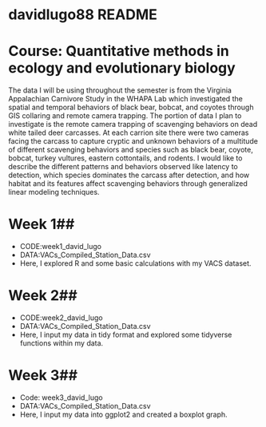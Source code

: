# davidlugo88 README

# Course: Quantitative methods in ecology and evolutionary biology

The data I will be using throughout the semester is from the Virginia Appalachian Carnivore Study in the WHAPA Lab which investigated the spatial and temporal behaviors of black bear, bobcat, and coyotes through GIS collaring and remote camera trapping. The portion of data I plan to investigate is the remote camera trapping of scavenging behaviors on dead white tailed deer carcasses. At each carrion site there were two cameras facing the carcass to capture cryptic and unknown behaviors of a multitude of different scavenging behaviors and species such as black bear, coyote, bobcat, turkey vultures, eastern cottontails, and rodents. I would like to describe the different patterns and behaviors observed like latency to detection, which species dominates the carcass after detection, and how habitat and its features affect scavenging behaviors through generalized linear modeling techniques. 

# Week 1##
- CODE:week1_david_lugo 
- DATA:VACs_Compiled_Station_Data.csv
- Here, I explored R and some basic calculations with my VACS dataset.  

# Week 2##
- CODE:week2_david_lugo
- DATA:VACs_Compiled_Station_Data.csv
- Here, I input my data in tidy format and explored some tidyverse functions within my data. 

# Week 3##
- Code: week3_david_lugo
- DATA:VACs_Compiled_Station_Data.csv
- Here, I input my data into ggplot2 and created a boxplot graph.
